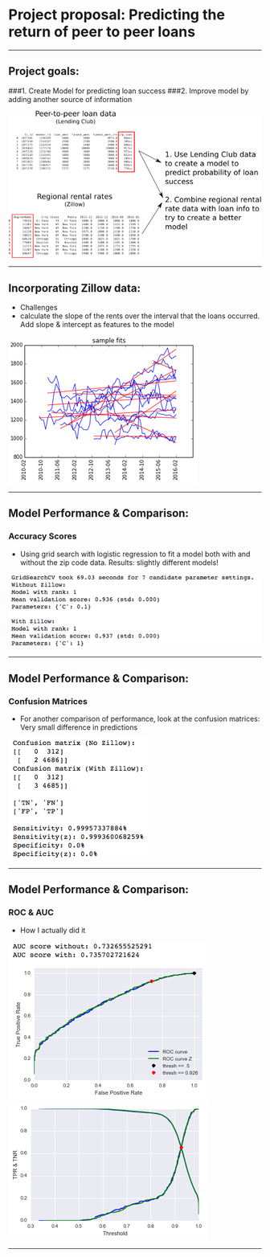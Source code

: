 Project proposal: Predicting the return of peer to peer loans
======
------
## Project goals:

###1. Create Model for predicting loan success
###2. Improve model by adding another source of information

![alt text](images/path5131.png "no title")

---

## Incorporating Zillow data:


* Challenges
* calculate the slope of the rents over the interval that the loans occurred. Add slope & intercept as features to the model

![alt text](images/sample-rent-fits.png "no title")


---


## Model Performance & Comparison:
### Accuracy Scores


* Using grid search with logistic regression to fit a model both with and without the zip code data.
Results: slightly different models!


![alt text](images/gridsearch-results.png "no title")

---
## Model Performance & Comparison:
### Confusion Matrices

* For another comparison of performance, look at the confusion matrices:
Very small difference in predictions


![alt text](images/confustions.png "no title")

---
## Model Performance & Comparison:
### ROC & AUC 

* How I actually did it

![alt text](images/roc-auc.png "no title")
![alt text](images/tpr-tnr-thresh.png "no title")

---

